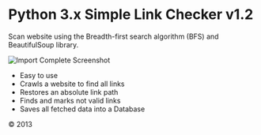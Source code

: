 Python 3.x Simple Link Checker v1.2
==========

Scan website using the Breadth-first search algorithm (BFS) and BeautifulSoup library.

![Import Complete Screenshot](http://upload.wikimedia.org/wikipedia/commons/4/46/Animated_BFS.gif)

- Easy to use
- Crawls a website to find all links
- Restores an absolute link path
- Finds and marks not valid links
- Saves all fetched data into a Database

© 2013


